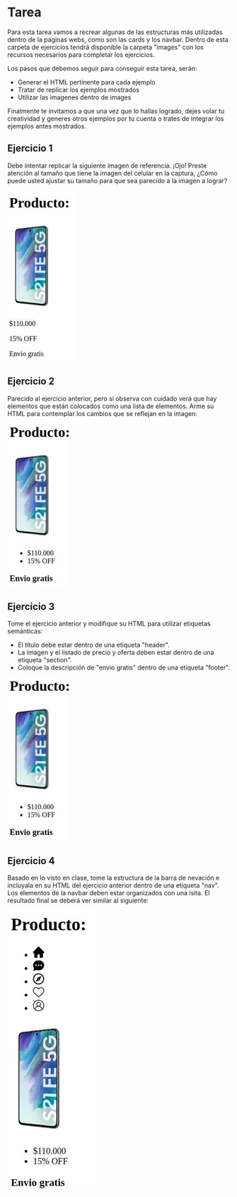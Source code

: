 # Tarea

Para esta tarea vamos a recrear algunas de las estructuras más utilizadas dentro de la páginas webs, como son las cards y los navbar. Dentro de esta carpeta de ejercicios tendrá disponible la carpeta "images" con los recursos necesarios para completar los ejercicios.

Los pasos que debemos seguir para conseguir esta tarea, serán:

- Generar el HTML pertinente para cada ejemplo
- Tratar de replicar los ejemplos mostrados
- Utilizar las imagenes dentro de images

Finalmente te invitamos a que una vez que lo hallas logrado, dejes volar tu creatividad y generes otros ejemplos por tu cuenta o trates de integrar los ejemplos antes mostrados.

## Ejercicio 1
Debe intentar replicar la siguiente imagen de referencia. ¡Ojo! Preste atención al tamaño que tiene la imagen del celular en la captura, ¿Cómo puede usted ajustar su tamaño para que sea parecido a la imagen a lograr?

![ejercicio_1](ejercicio_1.jpg)

## Ejercicio 2
Parecido al ejercicio anterior, pero si observa con cuidado verá que hay elementos que están colocados como una lista de elementos. Arme su HTML para contemplar los cambios que se reflejan en la imagen:

![ejercicio_2](ejercicio_2.jpg)

## Ejercicio 3
Tome el ejercicio anterior y modifique su HTML para utilizar etiquetas semánticas:
- El título debe estar dentro de una etiqueta "header".
- La imagen y el listado de precio y oferta deben estar dentro de una etiqueta "section".
- Coloque la descripción de "envio gratis" dentro de una etiqueta "footer".

![ejercicio_3](ejercicio_3.jpg)

## Ejercicio 4
Basado en lo visto en clase, tome la estructura de la barra de nevación e incluyala en su HTML del ejercicio anterior dentro de una etiqueta "nav". Los elementos de la navbar deben estar organizados con una lsita. El resultado final se deberá ver similar al siguiente:

![ejercicio_4](ejercicio_4.jpg)
